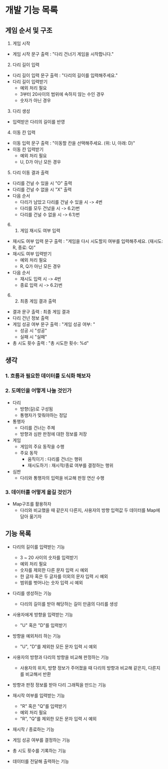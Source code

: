 # 개발 기능 목록

## 게임 순서 및 구조

1. 게임 시작
- 게임 시작 문구 출력 : "다리 건너기 게임을 시작합니다."

2. 다리 길이 입력
- 다리 길이 입력 문구 출력 : "다리의 길이를 입력해주세요."
- 다리 길이 입력받기
  - 예외 처리 필요
  - 3부터 20사이의 범위에 속하지 않는 수인 경우
  - 숫자가 아닌 경우

3. 다리 생성
- 입력받은 다리의 길이를 반영

4. 이동 칸 입력
- 이동 입력 문구 출력 : "이동할 칸을 선택해주세요. (위: U, 아래: D)"
- 이동 칸 입력받기
  - 예외 처리 필요
  - U, D가 아닌 모든 경우

5. 다리 이동 결과 출력
- 다리를 건널 수 있을 시 "O" 출력
- 다리를 건널 수 없을 시 "X" 출력
- 다음 순서
  - 다리가 남았고 다리를 건널 수 있을 시 -> 4번
  - 다리를 모두 건넜을 시 -> 6.2)번
  - 다리를 건널 수 없을 시 -> 6.1)번

6. 1) 게임 재시도 여부 입력
- 재시도 여부 입력 문구 출력 : "게임을 다시 시도할지 여부를 입력해주세요. (재시도: R, 종료: Q)"
- 재시도 여부 입력받기
  - 예외 처리 필요
  - R, Q가 아닌 모든 경우
- 다음 순서
  - 재시도 입력 시 -> 4번
  - 종료 입력 시 -> 6.2)번
  
6. 2) 최종 게임 결과 출력
- 결과 문구 출력 : 최종 게임 결과
- 다리 건넌 정보 출력
- 게임 성공 여부 문구 출력 : "게임 성공 여부: "
    - 성공 시 "성공"
    - 실패 시 "실패"
- 총 시도 횟수 출력 : "총 시도한 횟수: %d"

## 생각

### 1. 흐름과 필요한 데이터를 도식화 해보자

### 2. 도메인을 어떻게 나눌 것인가
- 다리
  - 방향(길)로 구성됨
  - 통행자가 맞춰야하는 정답
- 통행자
  - 다리를 건너는 주체
  - 방향과 심판 판정에 대한 정보를 저장
- 게임
  - 게임의 주요 동작을 수행
  - 주요 동작
    - 움직이기 : 다리를 건너는 행위
    - 재시도하기 : 재시작/종료 여부를 결정하는 행위
- 심판
  - 다리와 통행자의 입력을 비교해 판정 연산 수행

### 3. 데이터를 어떻게 옮길 것인가
- Map구조를 활용하자
  - 다리와 비교했을 때 같은지 다른지, 사용자의 방향 입력값 두 데이터를 Map에 담아 옮기자


## 기능 목록

- 다리의 길이를 입력받는 기능
  - 3 ~ 20 사이의 숫자를 입력받기
  - 예외 처리 필요
  - 숫자를 제외한 다른 문자 입력 시 예외
  - 한 글자 혹은 두 글자를 이외의 문자 입력 시 예외
  - 범위를 벗어나는 숫자 입력 시 예외

- 다리를 생성하는 기능
  - 다리의 길이를 받아 해당하는 길이 만큼의 다리를 생성

- 사용자에게 방향을 입력받는 기능
  - "U" 혹은 "D"를 입력받기

- 방향을 예외처리 하는 기능
  - "U", "D"를 제외한 모든 문자 입력 시 예외

- 사용자의 방향과 다리의 방향을 비교해 판정하는 기능
  - 사용자의 위치, 방향 정보가 주어졌을 때 다리의 방향과 비교해 같은지, 다른지를 비교해서 반환

- 방향과 판정 정보를 받아 다리 그래픽을 만드는 기능

- 재시작 여부를 입력받는 기능
  - "R" 혹은 "Q"를 입력받기
  - 예외 처리 필요
  - "R", "Q"를 제외한 모든 문자 입력 시 예외

- 재시작 / 종료하는 기능

- 게임 성공 여부를 결정하는 기능

- 총 시도 횟수를 기록하는 기능

- 데이터를 전달해 출력하는 기능


